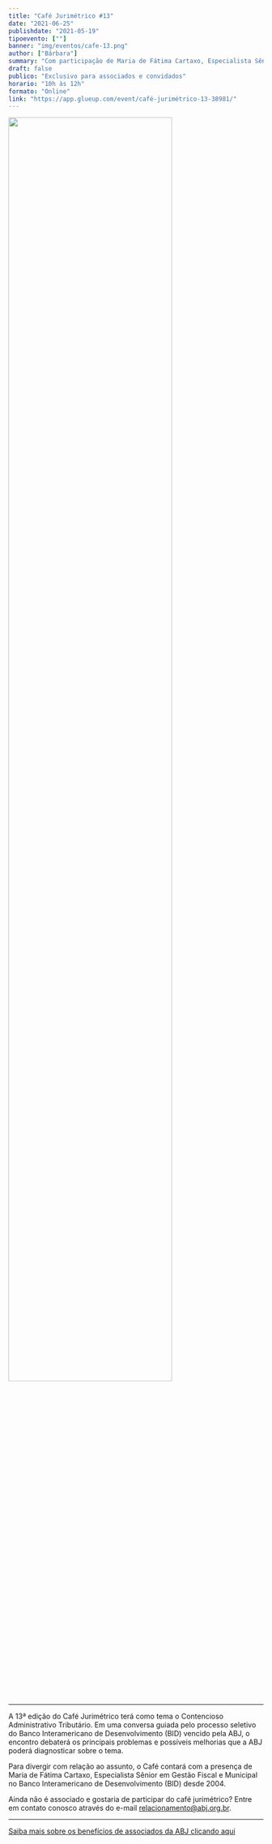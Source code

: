 ```yaml
---
title: "Café Jurimétrico #13"
date: "2021-06-25"
publishdate: "2021-05-19"
tipoevento: [""]
banner: "img/eventos/cafe-13.png"
author: ["Bárbara"]
summary: "Com participação de Maria de Fátima Cartaxo, Especialista Sênior em Gestão Fiscal e Municipal no Banco Interamericano de Desenvolvimento (BID) desde 2004, na 13ª edição do Café Jurimétrico conversaremos sobre Contensioso Administrativo Tributário." 
draft: false
publico: "Exclusivo para associados e convidados"
horario: "10h às 12h"
formato: "Online"
link: "https://app.glueup.com/event/café-jurimétrico-13-38981/"
---
```


<img src="/img/eventos/cafe-13.png" width="80%">

<hr>

A 13ª edição do Café Jurimétrico terá como tema o Contencioso Administrativo Tributário. Em uma conversa guiada pelo processo seletivo do Banco Interamericano de Desenvolvimento (BID) vencido pela ABJ, o encontro debaterá os principais problemas e possíveis melhorias que a ABJ poderá diagnosticar sobre o tema.

Para divergir com relação ao assunto, o Café contará com a presença de Maria de Fátima Cartaxo, Especialista Sênior em Gestão Fiscal e Municipal no Banco Interamericano de Desenvolvimento (BID) desde 2004.
 
Ainda não é associado e gostaria de participar do café jurimétrico? Entre em contato conosco através do e-mail [relacionamento@abj.org.br](mailto:relacionamento@abj.org.br).

<hr>

[Saiba mais sobre os benefícios de associados da ABJ clicando aqui](https://abj.org.br/associados/) 
